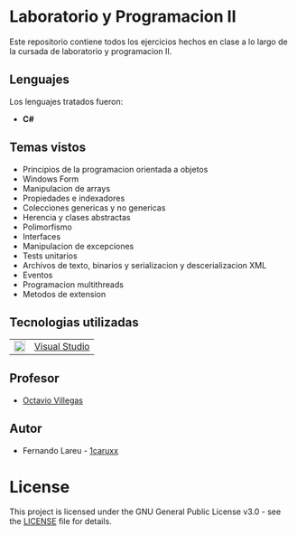 # Laboratorio y Programacion II

Este repositorio contiene todos los ejercicios hechos en clase a lo largo de la cursada de laboratorio y programacion II.

## Lenguajes

Los lenguajes tratados fueron:

* <strong>C#</strong>

## Temas vistos

* Principios de la programacion orientada a objetos
* Windows Form
* Manipulacion de arrays
* Propiedades e indexadores
* Colecciones genericas y no genericas
* Herencia y clases abstractas
* Polimorfismo
* Interfaces
* Manipulacion de excepciones
* Tests unitarios
* Archivos de texto, binarios y serializacion y descerializacion XML
* Eventos
* Programacion multithreads
* Metodos de extension

## Tecnologias utilizadas

<table>
    <tbody>
        <tr>
            <td><img src="./Z. img/vs.ico" width="20px" height="20px"/></td>
            <td><a href="https://www.visualstudio.com/es/">Visual Studio</a></td>
        <tr>
    </tbody>
</table>

## Profesor

* [Octavio Villegas](https://github.com/octaviovillegas)

## Autor

* Fernando Lareu - [1caruxx](https://github.com/1caruxx)

# License

This project is licensed under the GNU General Public License v3.0 - see the [LICENSE](https://github.com/1caruxx/Laboratorio_y_Programacion_II/blob/master/LICENSE) file for details.
